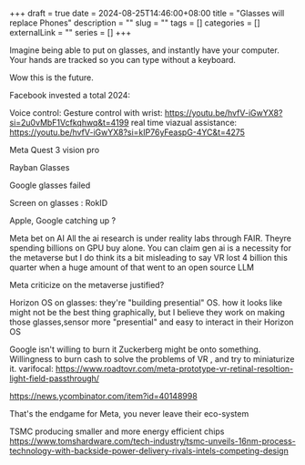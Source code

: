 +++ 
draft = true
date = 2024-08-25T14:46:00+08:00
title = "Glasses will replace Phones"
description = ""
slug = "" 
tags = []
categories = []
externalLink = ""
series = []
+++

Imagine being able to put on glasses, and instantly have your computer. 
Your hands are tracked so you can type without a keyboard.


Wow this is the future. 

Facebook invested a total 
2024:

Voice control: 
Gesture control with wrist: https://youtu.be/hvfV-iGwYX8?si=2u0vMbF1Vcfkqhwq&t=4199
real time viazual assistance: https://youtu.be/hvfV-iGwYX8?si=kIP76yFeaspG-4YC&t=4275

Meta Quest 3 vision pro

Rayban Glasses


Google glasses failed

Screen on glasses : RokID


Apple, Google catching up ? 

Meta bet on AI
All the ai research is under reality labs through FAIR. Theyre spending billions on GPU buy alone. You can claim gen ai is a necessity for the metaverse but I do think its a bit misleading to say VR lost 4 billion this quarter when a huge amount of that went to an open source LLM

Meta criticize on the metaverse justified?

Horizon OS on glasses: they're "building presential" OS. how it looks like might not be the best thing graphically, but I believe they work on making those glasses,sensor more "presential" and easy to interact in their Horizon OS


Google isn't willing to burn it 
Zuckerberg might be onto something. Willingness to burn cash to solve the problems of VR , and try to miniaturize it. 
varifocal: https://www.roadtovr.com/meta-prototype-vr-retinal-resoltion-light-field-passthrough/

https://news.ycombinator.com/item?id=40148998


That's the endgame for Meta, you never leave their eco-system


TSMC producing smaller and more energy efficient chips
https://www.tomshardware.com/tech-industry/tsmc-unveils-16nm-process-technology-with-backside-power-delivery-rivals-intels-competing-design